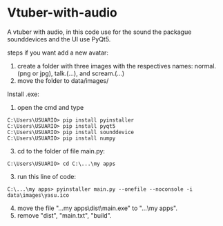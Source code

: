 # Vtuber-with-audio
A vtuber with audio, in this code use for the sound the packague sounddevices and the UI use PyQt5.

steps if you want add a new avatar:

1. create a folder with three images with the respectives names: normal.(png or jpg), talk.(...), and scream.(...)
2. move the folder to data/images/


Install .exe:
1. open the cmd and type
```
C:\Users\USUARIO> pip install pyinstaller
C:\Users\USUARIO> pip install pyqt5
C:\Users\USUARIO> pip install sounddevice
C:\Users\USUARIO> pip install numpy
```
3. cd to the folder of file main.py:
```
C:\Users\USUARIO> cd C:\...\my apps
```
3. run this line of code:

```
C:\...\my apps> pyinstaller main.py --onefile --noconsole -i data\images\yasu.ico
```
4. move the file "...my apps\dist\main.exe" to "...\my apps\".
5. remove "dist", "main.txt", "build".
